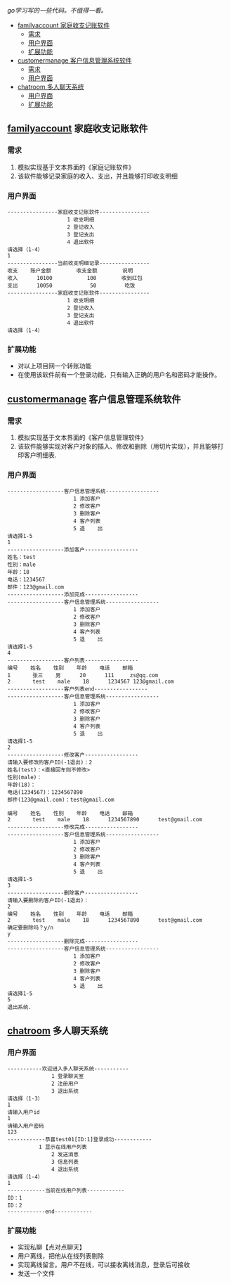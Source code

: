 *go学习写的一些代码。不值得一看。*
<!-- TOC -->

- [familyaccount 家庭收支记账软件](#familyaccount-%E5%AE%B6%E5%BA%AD%E6%94%B6%E6%94%AF%E8%AE%B0%E8%B4%A6%E8%BD%AF%E4%BB%B6)
    - [需求](#%E9%9C%80%E6%B1%82)
    - [用户界面](#%E7%94%A8%E6%88%B7%E7%95%8C%E9%9D%A2)
    - [扩展功能](#%E6%89%A9%E5%B1%95%E5%8A%9F%E8%83%BD)
- [customermanage 客户信息管理系统软件](#customermanage-%E5%AE%A2%E6%88%B7%E4%BF%A1%E6%81%AF%E7%AE%A1%E7%90%86%E7%B3%BB%E7%BB%9F%E8%BD%AF%E4%BB%B6)
    - [需求](#%E9%9C%80%E6%B1%82)
    - [用户界面](#%E7%94%A8%E6%88%B7%E7%95%8C%E9%9D%A2)
- [chatroom 多人聊天系统](#chatroom-%E5%A4%9A%E4%BA%BA%E8%81%8A%E5%A4%A9%E7%B3%BB%E7%BB%9F)
    - [用户界面](#%E7%94%A8%E6%88%B7%E7%95%8C%E9%9D%A2)
    - [扩展功能](#%E6%89%A9%E5%B1%95%E5%8A%9F%E8%83%BD)

<!-- /TOC -->

## [familyaccount](./familyaccount/) 家庭收支记账软件
### 需求
1. 模拟实现基于文本界面的《家庭记账软件》
2. 该软件能够记录家庭的收入、支出，并且能够打印收支明细

### 用户界面
```dotnetcli
----------------家庭收支记账软件----------------
                   1 收支明细
                   2 登记收入
                   3 登记支出
                   4 退出软件
请选择（1-4）
1
----------------当前收支明细记录----------------
收支    账户金额        收支金额        说明
收入      10100           100        收到红包
支出      10050            50         吃饭
----------------家庭收支记账软件----------------
                   1 收支明细
                   2 登记收入
                   3 登记支出
                   4 退出软件
请选择（1-4）
```
### 扩展功能
- 对以上项目网一个转账功能
- 在使用该软件前有一个登录功能，只有输入正确的用户名和密码才能操作。

## [customermanage](./customermanage/) 客户信息管理系统软件
### 需求
1. 模拟实现基于文本界面的《客户信息管理软件》
2. 该软件能够实现对客户对象的插入、修改和删除（用切片实现），并且能够打印客户明细表.
### 用户界面
```dotnetcli
------------------客户信息管理系统-----------------
                     1 添加客户
                     2 修改客户
                     3 删除客户
                     4 客户列表
                     5 退    出
请选择1-5
1
------------------添加客户-----------------
姓名：test
性别：male
年龄：18
电话：1234567
邮件：123@gmail.com
------------------添加完成-----------------
------------------客户信息管理系统-----------------
                     1 添加客户
                     2 修改客户
                     3 删除客户
                     4 客户列表
                     5 退    出
请选择1-5
4
------------------客户列表-----------------
编号    姓名    性别    年龄    电话    邮箱
1       张三    男      20      111     zs@qq.com
2       test    male    18      1234567 123@gmail.com
------------------客户列表end-----------------
------------------客户信息管理系统-----------------
                     1 添加客户
                     2 修改客户
                     3 删除客户
                     4 客户列表
                     5 退    出
请选择1-5
2
------------------修改客户-----------------
请输入要修改的客户ID(-1退出)：2
姓名(test)：<直接回车则不修改>
性别(male)：
年龄(18)：
电话(1234567)：1234567890
邮件(123@gmail.com)：test@gmail.com

编号    姓名    性别    年龄    电话    邮箱
2       test    male    18      1234567890      test@gmail.com
------------------修改完成-----------------
------------------客户信息管理系统-----------------
                     1 添加客户
                     2 修改客户
                     3 删除客户
                     4 客户列表
                     5 退    出
请选择1-5
3
------------------删除客户-----------------
请输入要删除的客户ID(-1退出)：
2
编号    姓名    性别    年龄    电话    邮箱
2       test    male    18      1234567890      test@gmail.com
确定要删除吗？y/n
y
------------------删除完成-----------------
------------------客户信息管理系统-----------------
                     1 添加客户
                     2 修改客户
                     3 删除客户
                     4 客户列表
                     5 退    出
请选择1-5
5
退出系统.
```
## [chatroom](./chatroom/) 多人聊天系统
### 用户界面
```dotnetcli
-----------欢迎进入多人聊天系统-----------
              1 登录聊天室
              2 注册用户
              3 退出系统
请选择（1-3）
1
请输入用户id
1
请输入用户密码
123
------------恭喜test01[ID:1]登录成功------------
          1 显示在线用户列表
              2 发送消息
              3 信息列表
              4 退出系统
请选择（1-4）
1
------------当前在线用户列表------------
ID：1
ID：2
------------end------------
```
### 扩展功能
- 实现私聊【点对点聊天】
- 用户离线，把他从在线列表剔除
- 实现离线留言。用户不在线，可以接收离线消息，登录后可接收
- 发送一个文件
